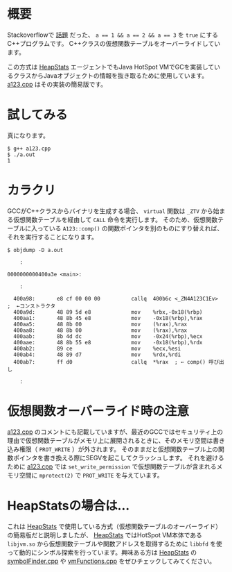 # 概要

Stackoverflowで [話題](https://stackoverflow.com/questions/48270127/can-a-1-a-2-a-3-ever-evaluate-to-true) だった、 `a == 1 && a == 2 && a == 3` を `true` にするC++プログラムです。
C++クラスの仮想関数テーブルをオーバーライドしています。

この方式は [HeapStats](https://github.com/HeapStats/heapstats) エージェントでもJava HotSpot VMでGCを実装しているクラスからJavaオブジェクトの情報を抜き取るために使用しています。 [a123.cpp](a123.cpp) はその実装の簡易版です。

# 試してみる

真になります。

```
$ g++ a123.cpp
$ ./a.out
1
```

# カラクリ

GCCがC++クラスからバイナリを生成する場合、 `virtual` 関数は `_ZTV` から始まる仮想関数テーブルを経由して `CALL` 命令を実行します。
そのため、仮想関数テーブルに入っている `A123::comp()` の関数ポインタを別のものにすり替えれば、それを実行することになります。

```
$ objdump -D a.out

    :

0000000000400a3e <main>:

    :

  400a98:       e8 cf 00 00 00          callq  400b6c <_ZN4A123C1Ev>  ;  ←コンストラクタ
  400a9d:       48 89 5d e8             mov    %rbx,-0x18(%rbp)
  400aa1:       48 8b 45 e8             mov    -0x18(%rbp),%rax
  400aa5:       48 8b 00                mov    (%rax),%rax
  400aa8:       48 8b 00                mov    (%rax),%rax
  400aab:       8b 4d dc                mov    -0x24(%rbp),%ecx
  400aae:       48 8b 55 e8             mov    -0x18(%rbp),%rdx
  400ab2:       89 ce                   mov    %ecx,%esi
  400ab4:       48 89 d7                mov    %rdx,%rdi
  400ab7:       ff d0                   callq  *%rax  ; ← comp() 呼び出し

    :

```

# 仮想関数オーバーライド時の注意

[a123.cpp](a123.cpp) のコメントにも記載していますが、最近のGCCではセキュリティ上の理由で仮想関数テーブルがメモリ上に展開されるときに、そのメモリ空間は書き込み権限（ `PROT_WRITE` ）が外されます。
そのままだと仮想関数テーブル上の関数ポインタを書き換える際にSEGVを起こしてクラッシュします。
それを避けるために [a123.cpp](a123.cpp) では `set_write_permission` で仮想関数テーブルが含まれるメモリ空間に `mprotect(2)` で `PROT_WRITE` を与えています。

# HeapStatsの場合は…

これは [HeapStats](https://github.com/HeapStats/heapstats) で使用している方式（仮想関数テーブルのオーバーライド）の簡易版だと説明しましたが、 [HeapStats](https://github.com/HeapStats/heapstats) ではHotSpot VM本体である `libjvm.so` から仮想関数テーブルや関数アドレスを取得するために `libbfd` を使って動的にシンボル探索を行っています。興味ある方は [HeapStats](https://github.com/HeapStats/heapstats) の [symbolFinder.cpp](https://github.com/HeapStats/heapstats/blob/master/agent/src/heapstats-engines/symbolFinder.cpp) や [vmFunctions.cpp](https://github.com/HeapStats/heapstats/blob/master/agent/src/heapstats-engines/vmFunctions.cpp) をぜひチェックしてみてください。
